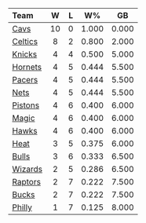 | Team                            |  W  |  L  |  W%   |  GB   |
|:--------------------------------|:---:|:---:|:-----:|:-----:|
| [Cavs](/r/clevelandcavs)        | 10  |  0  | 1.000 | 0.000 |
| [Celtics](/r/bostonceltics)     |  8  |  2  | 0.800 | 2.000 |
| [Knicks](/r/NYKnicks)           |  4  |  4  | 0.500 | 5.000 |
| [Hornets](/r/CharlotteHornets)  |  4  |  5  | 0.444 | 5.500 |
| [Pacers](/r/pacers)             |  4  |  5  | 0.444 | 5.500 |
| [Nets](/r/GoNets)               |  4  |  5  | 0.444 | 5.500 |
| [Pistons](/r/DetroitPistons)    |  4  |  6  | 0.400 | 6.000 |
| [Magic](/r/OrlandoMagic)        |  4  |  6  | 0.400 | 6.000 |
| [Hawks](/r/AtlantaHawks)        |  4  |  6  | 0.400 | 6.000 |
| [Heat](/r/heat)                 |  3  |  5  | 0.375 | 6.000 |
| [Bulls](/r/chicagobulls)        |  3  |  6  | 0.333 | 6.500 |
| [Wizards](/r/washingtonwizards) |  2  |  5  | 0.286 | 6.500 |
| [Raptors](/r/torontoraptors)    |  2  |  7  | 0.222 | 7.500 |
| [Bucks](/r/MkeBucks)            |  2  |  7  | 0.222 | 7.500 |
| [Philly](/r/sixers)             |  1  |  7  | 0.125 | 8.000 |